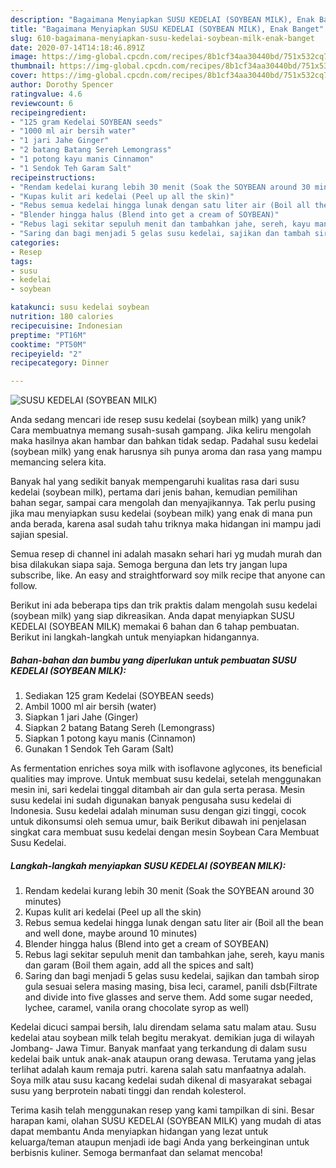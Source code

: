 ```yaml
---
description: "Bagaimana Menyiapkan SUSU KEDELAI (SOYBEAN MILK), Enak Banget"
title: "Bagaimana Menyiapkan SUSU KEDELAI (SOYBEAN MILK), Enak Banget"
slug: 610-bagaimana-menyiapkan-susu-kedelai-soybean-milk-enak-banget
date: 2020-07-14T14:18:46.891Z
image: https://img-global.cpcdn.com/recipes/8b1cf34aa30440bd/751x532cq70/susu-kedelai-soybean-milk-foto-resep-utama.jpg
thumbnail: https://img-global.cpcdn.com/recipes/8b1cf34aa30440bd/751x532cq70/susu-kedelai-soybean-milk-foto-resep-utama.jpg
cover: https://img-global.cpcdn.com/recipes/8b1cf34aa30440bd/751x532cq70/susu-kedelai-soybean-milk-foto-resep-utama.jpg
author: Dorothy Spencer
ratingvalue: 4.6
reviewcount: 6
recipeingredient:
- "125 gram Kedelai SOYBEAN seeds"
- "1000 ml air bersih water"
- "1 jari Jahe Ginger"
- "2 batang Batang Sereh Lemongrass"
- "1 potong kayu manis Cinnamon"
- "1 Sendok Teh Garam Salt"
recipeinstructions:
- "Rendam kedelai kurang lebih 30 menit (Soak the SOYBEAN around 30 minutes)"
- "Kupas kulit ari kedelai (Peel up all the skin)"
- "Rebus semua kedelai hingga lunak dengan satu liter air (Boil all the bean and well done, maybe around 10 minutes)"
- "Blender hingga halus (Blend into get a cream of SOYBEAN)"
- "Rebus lagi sekitar sepuluh menit dan tambahkan jahe, sereh, kayu manis dan garam (Boil them again, add all the spices and salt)"
- "Saring dan bagi menjadi 5 gelas susu kedelai, sajikan dan tambah sirop gula sesuai selera masing masing, bisa leci, caramel, panili dsb(Filtrate and divide into five glasses and serve them. Add some sugar needed, lychee, caramel, vanila orang chocolate syrop as well)"
categories:
- Resep
tags:
- susu
- kedelai
- soybean

katakunci: susu kedelai soybean 
nutrition: 180 calories
recipecuisine: Indonesian
preptime: "PT16M"
cooktime: "PT50M"
recipeyield: "2"
recipecategory: Dinner

---
```



![SUSU KEDELAI (SOYBEAN MILK)](https://img-global.cpcdn.com/recipes/8b1cf34aa30440bd/751x532cq70/susu-kedelai-soybean-milk-foto-resep-utama.jpg)

Anda sedang mencari ide resep susu kedelai (soybean milk) yang unik? Cara membuatnya memang susah-susah gampang. Jika keliru mengolah maka hasilnya akan hambar dan bahkan tidak sedap. Padahal susu kedelai (soybean milk) yang enak harusnya sih punya aroma dan rasa yang mampu memancing selera kita.

Banyak hal yang sedikit banyak mempengaruhi kualitas rasa dari susu kedelai (soybean milk), pertama dari jenis bahan, kemudian pemilihan bahan segar, sampai cara mengolah dan menyajikannya. Tak perlu pusing jika mau menyiapkan susu kedelai (soybean milk) yang enak di mana pun anda berada, karena asal sudah tahu triknya maka hidangan ini mampu jadi sajian spesial.

Semua resep di channel ini adalah masakn sehari hari yg mudah murah dan bisa dilakukan siapa saja. Semoga berguna dan lets try jangan lupa subscribe, like. An easy and straightforward soy milk recipe that anyone can follow.


Berikut ini ada beberapa tips dan trik praktis dalam mengolah susu kedelai (soybean milk) yang siap dikreasikan. Anda dapat menyiapkan SUSU KEDELAI (SOYBEAN MILK) memakai 6 bahan dan 6 tahap pembuatan. Berikut ini langkah-langkah untuk menyiapkan hidangannya.

<!--inarticleads1-->

##### Bahan-bahan dan bumbu yang diperlukan untuk pembuatan SUSU KEDELAI (SOYBEAN MILK):

1. Sediakan 125 gram Kedelai (SOYBEAN seeds)
1. Ambil 1000 ml air bersih (water)
1. Siapkan 1 jari Jahe (Ginger)
1. Siapkan 2 batang Batang Sereh (Lemongrass)
1. Siapkan 1 potong kayu manis (Cinnamon)
1. Gunakan 1 Sendok Teh Garam (Salt)


As fermentation enriches soya milk with isoflavone aglycones, its beneficial qualities may improve. Untuk membuat susu kedelai, setelah menggunakan mesin ini, sari kedelai tinggal ditambah air dan gula serta perasa. Mesin susu kedelai ini sudah digunakan banyak pengusaha susu kedelai di Indonesia. Susu kedelai adalah minuman susu dengan gizi tinggi, cocok untuk dikonsumsi oleh semua umur, baik Berikut dibawah ini penjelasan singkat cara membuat susu kedelai dengan mesin Soybean Cara Membuat Susu Kedelai. 

<!--inarticleads2-->

##### Langkah-langkah menyiapkan SUSU KEDELAI (SOYBEAN MILK):

1. Rendam kedelai kurang lebih 30 menit (Soak the SOYBEAN around 30 minutes)
1. Kupas kulit ari kedelai (Peel up all the skin)
1. Rebus semua kedelai hingga lunak dengan satu liter air (Boil all the bean and well done, maybe around 10 minutes)
1. Blender hingga halus (Blend into get a cream of SOYBEAN)
1. Rebus lagi sekitar sepuluh menit dan tambahkan jahe, sereh, kayu manis dan garam (Boil them again, add all the spices and salt)
1. Saring dan bagi menjadi 5 gelas susu kedelai, sajikan dan tambah sirop gula sesuai selera masing masing, bisa leci, caramel, panili dsb(Filtrate and divide into five glasses and serve them. Add some sugar needed, lychee, caramel, vanila orang chocolate syrop as well)


Kedelai dicuci sampai bersih, lalu direndam selama satu malam atau. Susu kedelai atau soybean milk telah begitu merakyat. demikian juga di wilayah Jombang- Jawa Timur. Banyak manfaat yang terkandung di dalam susu kedelai baik untuk anak-anak ataupun orang dewasa. Terutama yang jelas terlihat adalah kaum remaja putri. karena salah satu manfaatnya adalah. Soya milk atau susu kacang kedelai sudah dikenal di masyarakat sebagai susu yang berprotein nabati tinggi dan rendah kolesterol. 

Terima kasih telah menggunakan resep yang kami tampilkan di sini. Besar harapan kami, olahan SUSU KEDELAI (SOYBEAN MILK) yang mudah di atas dapat membantu Anda menyiapkan hidangan yang lezat untuk keluarga/teman ataupun menjadi ide bagi Anda yang berkeinginan untuk berbisnis kuliner. Semoga bermanfaat dan selamat mencoba!
